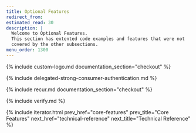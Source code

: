 ```yaml
---
title: Optional Features
redirect_from:
estimated_read: 30
description: |
  Welcome to Optional Features.
  This section has extented code examples and features that were not
  covered by the other subsections.
menu_order: 1300
---
```


{% include custom-logo.md documentation_section="checkout" %}

{% include delegated-strong-consumer-authentication.md %}

{% include recur.md documentation_section="checkout" %}

{% include verify.md %}

{% include iterator.html prev_href="core-features" prev_title="Core Features"
next_href="technical-reference" next_title="Technical Reference" %}

